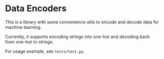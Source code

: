 # Data Encoders

This is a library with some convenience utils to encode and decode data for machine learning.

Currently, it supports encoding strings into one-hot and decoding back from one-hot to strings.

For usage example, see `tests/test.py`.
